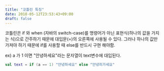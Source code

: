 ```yaml
---
title: "코틀린 특징"
date: 2018-05-12T23:53:43+09:00
draft: false
---
```


코틀린은 if 와 when (자바의 switch-case)를 명령어가 아닌 표현식(하나의 값을 가지는 식)으로 간주하기 때문에 
대입문(=)의 오른쪽에 사용될 수 있다. 
그러나 하나의 값만 가져야 하기 때문에 if를 사용할 때 else를 반드시 구현 해야함.

ex) a 가 1 이면 "안녕하세요"라는 문자열이 text변수에 대입된다.
```kotlin
val text = if (a == 1) "안녕하세요" else "안녕히가세요"
```